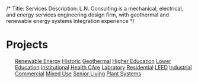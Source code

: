 /*
Title: Services
Description: L.N. Consulting is a mechanical, electrical, and energy services engineering design firm, with geothermal and renewable energy systems integration experience
*/


# Projects

<div>
	<ul class="list-group content">
		<a class="list-group-item" href="javascript:alert('need content');" >Renewable Energy</a>
		<a class="list-group-item" href="javascript:alert('need content');" >Historic</a>
		<a class="list-group-item" href="javascript:alert('need content');" >Geothermal</a>
		<a class="list-group-item" href="javascript:alert('need content');" >Higher Education</a>
		<a class="list-group-item" href="javascript:alert('need content');" >Lower Education</a>
		<a class="list-group-item" href="javascript:alert('need content');" >Institutional</a>
		<a class="list-group-item" href="javascript:alert('need content');" >Health CAre</a>
		<a class="list-group-item" href="javascript:alert('need content');" >Labratory</a>
		<a class="list-group-item" href="javascript:alert('need content');" >Residential</a>
		<a class="list-group-item" href="javascript:alert('need content');" >LEED</a>
		<a class="list-group-item" href="javascript:alert('need content');" >Industrial</a>
		<a class="list-group-item" href="javascript:alert('need content');" >Commercial</a>
		<a class="list-group-item" href="javascript:alert('need content');" >Mixed Use</a>
		<a class="list-group-item" href="javascript:alert('need content');" >Senior Living</a>
		<a class="list-group-item" href="javascript:alert('need content');" >Plant Systems</a>
	</ul>
</div>